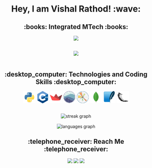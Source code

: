 <!-- -->
<h1 align="center">Hey, I am Vishal Rathod! :wave:</h1>
<h2 align="center">:books: Integrated MTech :books:</h2>

<p align="center">
  <a href="https://github.com/VishalRathod21"><img src="https://readme-typing-svg.herokuapp.com?lines=%20SDSF+,+DAVV+,+Indore%20;Python%20|%20ML%20|%20Data+Science%20;&center=true&width=550&height=40"></a>
</p>

<br>
<div align="center">
<img src="https://github-readme-stats.vercel.app/api?username=VishalRathod21&show_icons=true&theme=chartreuse-dark">
</div>

<br>

<h2 align="center">:desktop_computer: Technologies and Coding Skills :desktop_computer:</h2>
<p align="center"> 
  <img src="https://raw.githubusercontent.com/devicons/devicon/master/icons/python/python-original.svg" alt="python" width="40" height="40"/> 
  <img src="https://raw.githubusercontent.com/devicons/devicon/master/icons/cplusplus/cplusplus-original.svg" alt="cplusplus" width="40" height="40">
  <img src="https://github.com/devicons/devicon/blob/master/icons/streamlit/streamlit-original.svg" alt="streamlit" width="40" height="40"/> 
  <img src="https://github.com/devicons/devicon/blob/master/icons/seaborn/seaborn-original.svg" alt="seaborn" width="40" height="40"/> 
  <img src="https://github.com/devicons/devicon/blob/master/icons/matplotlib/matplotlib-original.svg" alt="matplotlib" width="40" height="40"/> 
  <img src="https://github.com/devicons/devicon/blob/master/icons/mongodb/mongodb-original.svg" alt="mongodb" width="40" height="40"/> 
  <img src="https://github.com/devicons/devicon/blob/master/icons/sqlite/sqlite-original.svg" alt="sql" width="40" height="40"/> 
  <img src="https://github.com/devicons/devicon/blob/master/icons/flask/flask-original.svg" alt="flask" width="40" height="40"/> 
</p>

<br>
<div align="center">
  <img src="https://streak-stats.demolab.com/?user=VishalRathod21&locale=en&mode=weekly&theme=dracula&hide_border=false&border_radius=5&order=3" height="150" alt="streak graph" />
</div>
<br>

<div align="center">
  <img src="https://github-readme-stats.vercel.app/api/top-langs?username=VishalRathod21&locale=en&hide_title=true&layout=compact&card_width=320&langs_count=5&theme=dracula&hide_border=false&order=2" height="100" alt="languages graph" />
</div>

<h2 align="center">:telephone_receiver: Reach Me :telephone_receiver:</h2>
<div align="center">
<a href="https://www.linkedin.com/in/vishal-rathod-065a3624b/"><img src="https://img.shields.io/badge/LinkedIn-0077B5?style=for-the-badge&logo=linkedin&logoColor=white"></a>
<a href="https://www.instagram.com/rathod_jii_20/"><img src="https://img.shields.io/badge/Instagram-%23E4405F.svg?style=for-the-badge&logo=Instagram&logoColor=white"></a>
<a href="mailto:vr3204917@gmail.com"><img src="https://img.shields.io/badge/Gmail-D14836?style=for-the-badge&logo=gmail&logoColor=white"></a>
</div>
<!-- -->
